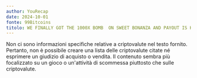 ```yaml
---
author: YouRecap
date: 2024-10-01
fonte: 99Bitcoins
titolo: WE FINALLY GOT THE 1000X BOMB  ON SWEET BONANZA AND PAYOUT IS HUGE 🍭
---
```


Non ci sono informazioni specifiche relative a criptovalute nel testo fornito. Pertanto, non è possibile creare una lista delle criptovalute citate né esprimere un giudizio di acquisto o vendita. Il contenuto sembra più focalizzato su un gioco o un'attività di scommessa piuttosto che sulle criptovalute.
